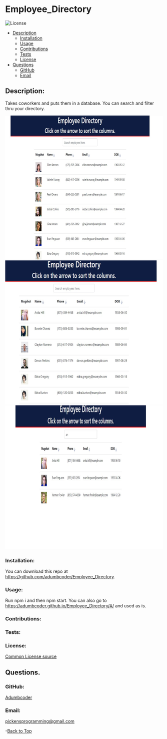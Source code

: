  
  # Employee_Directory 

  ![License](https://img.shields.io/static/v1?label=License&message=none&color=green)


  * [Description](#description)
    * [Installation](#installation)
    * [Usage](#usage)
    * [Contributions](#contributions)
    * [Tests](#tests)
    * [License](#license)
  * [Questions](#questions)
    * [GitHub](#github)
    * [Email](#email)
    
  ## Description:
  Takes coworkers and puts them in a database. You can search and filter thru your directory.

<img src="https://github.com/adumbcoder/Employee_Directory/blob/main/Screenshots/screenshot1.jpg?raw=true" alt="alt text" width="1000" height="460">
<img src="https://github.com/adumbcoder/Employee_Directory/blob/main/Screenshots/screenshot2.jpg?raw=true" alt="alt text" width="1000" height="460">
<img src="https://github.com/adumbcoder/Employee_Directory/blob/main/Screenshots/screenshot3.jpg?raw=true" alt="alt text" width="1000" height="460">

  ### Installation:
  You can download this repo at https://github.com/adumbcoder/Employee_Directory.

  ### Usage:
  Run npm i and then npm start. You can also go to https://adumbcoder.github.io/Employee_Directory/#/ and used as is.

  ### Contributions:
  

  ### Tests:
  

  ### License:

  [Common License source](https://opensource.org/licenses)
  ## Questions.
  ### GitHub:
  [Adumbcoder](https://github.com/adumbcoder)

  ### Email:
  pickensprogramming@gmail.com

  -[Back to Top](#)
